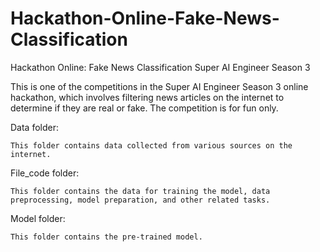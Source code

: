 # Hackathon-Online-Fake-News-Classification

Hackathon Online: Fake News Classification Super AI Engineer Season 3

This is one of the competitions in the Super AI Engineer Season 3 online hackathon, which involves filtering news articles on the internet to determine if they are real or fake. The competition is for fun only.

Data folder:

    This folder contains data collected from various sources on the internet.
    
File_code folder:

    This folder contains the data for training the model, data preprocessing, model preparation, and other related tasks.
    
Model folder:

    This folder contains the pre-trained model.

